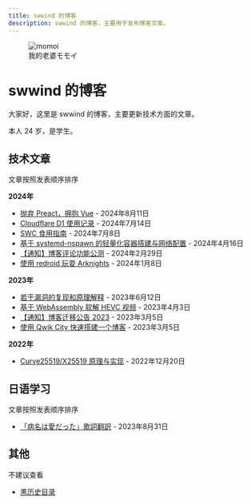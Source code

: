 ```yaml
---
title: swwind 的博客
description: swwind 的博客，主要用于发布博客文章。
---
```


<script setup>
import Senpai from "@/components/easter-egg/Senpai.vue";
</script>

<figure class="float-right">
  <img src="/momoi.webp" alt="momoi" class="h-32 w-32" />
  <figcaption>我的老婆モモイ</figcaption>
</figure>

# swwind 的博客

大家好，这里是 swwind 的博客，主要更新技术方面的文章。

<Senpai>
  本人 24 岁，是学生。
</Senpai>

## 技术文章

文章按照发表顺序排序

**2024年**

- [抛弃 Preact，拥抱 Vue](/annouce/hug-to-vue/) - 2024年8月11日
- [Cloudflare D1 使用记录](/post/cloudflare-d1/) - 2024年7月14日
- [SWC 食用指南](/post/swc-intro/) - 2024年7月8日
- [基于 systemd-nspawn 的轻量化容器搭建与网络配置](/post/nspawn-is-great/) - 2024年4月16日
- [【通知】博客评论功能公测](/annouce/blog-comments/) - 2024年2月29日
- [使用 redroid 玩耍 Arknights](/post/redroid-arknights/) - 2024年1月8日

**2023年**

- [若干漏洞的复现和原理解释](/post/exploits/) - 2023年6月12日
- [基于 WebAssembly 软解 HEVC 视频](/post/hevc-wasm/) - 2023年4月3日
- [【通知】博客迁移公告 2023](/annouce/blog-transfer/) - 2023年3月5日
- [使用 Qwik City 快速搭建一个博客](/post/qwik-blog/) - 2023年3月5日

**2022年**

- [Curve25519/X25519 原理与实现](/post/x25519/) - 2022年12月20日

## 日语学习

文章按照发表顺序排序

- [「病名は愛だった」歌詞翻訳](/post/byoumei-ha-ai-datta/) - 2023年8月31日

## 其他

不建议查看

- [黑历史目录](/black-history/)
